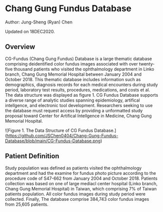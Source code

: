 # Chang Gung Fundus Database
Author: Jung-Sheng (Ryan) Chen

Updated on 18DEC2020.

## Overview
CG-Fundus (Chang Gung Fundus) Database is a large thematic database comprising deidentified color fundus images associated with over twenty-five thousand patients who visited the ophthalmology department in Linko branch, Chang Gung Memorial Hospital between January 2004 and October 2018. This thematic database includes information such as demographics, diagnosis records for each medical encounters during study period, laboratory test results, procedures, medications, and costs et al. The data structure was displayed as figure 1.
CG Fundus Database supports a diverse range of analytic studies spanning epidemiology, artifical intellgence, and electronic tool development. 
Researchers seeking to use the database must request access by providing a unformatted study proposal toward Center for Artifical Intellgence in Medicine, Chang Gung Memorial Hospital.
 
![Figure 1. The Data Structure of CG Fundus Database.] (https://github.com/JSChen0404/Chang-Gung-Fundus-Database/blob/main/CG-Fundus-Database.png)

## Patient Definition
Study population was defined as patients visited the ophthalmology department and had the examine for fundus photo picture according to the procedure code of S47-662 from January 2004 and October 2018. Patients collection was based on one of large mediacl center hospital (Linko branch, Chang Gung Memorial Hospital) in Taiwan, which comprising 7% of Taiwan patients population. All color fundus images during study period were collected. Finally, The database comprise 384,743 color fundus images from 25,605 patients. 
